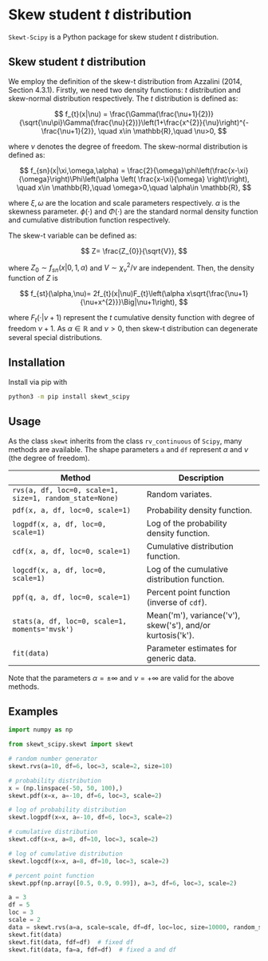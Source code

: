 # Skew student $t$ distribution

`Skewt-Scipy` is a Python package for skew student $t$ distribution.

## Skew student $t$ distribution

We employ the definition of the skew-t distribution from Azzalini (2014, Section 4.3.1). Firstly, we need two density functions: $t$ distribution and skew-normal distribution respectively. The $t$ distribution is defined as:

$$
f_{t}(x|\nu) = \frac{\Gamma(\frac{\nu+1}{2})}{\sqrt{\nu\pi}\Gamma(\frac{\nu}{2})}\left(1+\frac{x^{2}}{\nu}\right)^{-\frac{\nu+1}{2}}, \quad x\in \mathbb{R},\quad \nu>0,
$$

where $\nu$ denotes the degree of freedom. The skew-normal distribution is defined as:

$$
f_{sn}(x|\xi,\omega,\alpha) = \frac{2}{\omega}\phi\left(\frac{x-\xi}{\omega}\right)\Phi\left(\alpha \left( \frac{x-\xi}{\omega} \right)\right), \quad x\in \mathbb{R},\quad \omega>0,\quad \alpha\in \mathbb{R},
$$

where $\xi, \omega$ are the location and scale parameters respectively. $\alpha$ is the skewness parameter. $\phi(\cdot)$ and $\Phi(\cdot)$ are the standard normal density function and cumulative distribution function respectively.

The skew-t variable can be defined as:

$$
Z= \frac{Z_{0}}{\sqrt{V}},
$$

where $Z_{0}\sim f_{sn}(x|0,1,\alpha)$
and $V\sim \chi^{2}_{\nu}/\nu$ are independent. Then, the density function of $Z$ is

$$
f_{st}(\alpha,\nu)= 2f_{t}(x|\nu)F_{t}\left(\alpha x\sqrt{\frac{\nu+1}{\nu+x^{2}}}\Big|\nu+1\right),
$$

where $F_{t}(\cdot|\nu+1)$ represent the $t$ cumulative density function with degree of freedom $\nu+1$. As $\alpha\in \mathbb{R}$ and $\nu>0$, then skew-t distribution can degenerate several special distributions.

## Installation

Install via pip with

```bash
python3 -m pip install skewt_scipy
```

## Usage

As the class `skewt` inherits from the class `rv_continuous` of `Scipy`, many methods are available. The shape parameters `a` and `df` represent $\alpha$ and $\nu$ (the degree of freedom).

| Method                                                  | Description                                                |
| ------------------------------------------------------- | ---------------------------------------------------------- |
| `rvs(a, df, loc=0, scale=1, size=1, random_state=None)` | Random variates.                                           |
| `pdf(x, a, df, loc=0, scale=1)`                         | Probability density function.                              |
| `logpdf(x, a, df, loc=0, scale=1)`                      | Log of the probability density function.                   |
| `cdf(x, a, df, loc=0, scale=1)`                         | Cumulative distribution function.                          |
| `logcdf(x, a, df, loc=0, scale=1)`                      | Log of the cumulative distribution function.               |
| `ppf(q, a, df, loc=0, scale=1)`                         | Percent point function (inverse of `cdf`).                 |
| `stats(a, df, loc=0, scale=1, moments='mvsk')`          | Mean('m'), variance('v'), skew('s'), and/or kurtosis('k'). |
| `fit(data)`                                             | Parameter estimates for generic data.                      |

Note that the parameters $\alpha =\pm\infty$ and $\nu=+\infty$ are valid for the above methods.

## Examples

```python
import numpy as np

from skewt_scipy.skewt import skewt

# random number generator
skewt.rvs(a=10, df=6, loc=3, scale=2, size=10)

# probability distribution
x = (np.linspace(-50, 50, 100),)
skewt.pdf(x=x, a=-10, df=6, loc=3, scale=2)

# log of probability distribution
skewt.logpdf(x=x, a=-10, df=6, loc=3, scale=2)

# cumulative distribution
skewt.cdf(x=x, a=8, df=10, loc=3, scale=2)

# log of cumulative distribution
skewt.logcdf(x=x, a=8, df=10, loc=3, scale=2)

# percent point function
skewt.ppf(np.array([0.5, 0.9, 0.99]), a=3, df=6, loc=3, scale=2)

a = 3
df = 5
loc = 3
scale = 2
data = skewt.rvs(a=a, scale=scale, df=df, loc=loc, size=10000, random_state=123)
skewt.fit(data)
skewt.fit(data, fdf=df)  # fixed df
skewt.fit(data, fa=a, fdf=df)  # fixed a and df
```
